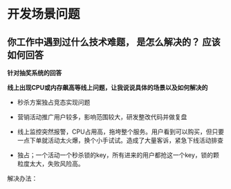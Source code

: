 # 开发场景问题



## 你工作中遇到过什么技术难题， 是怎么解决的？  应该如何回答


**针对抽奖系统的回答**


**线上出现CPU或内存飙高等线上问题，让我说说具体的场景以及如何解决的**




* 秒杀方案独占竞态实现问题
* 营销活动推广用户较多，影响范围较大，研发整改代码并做复盘
* 线上监控突然报警，CPU占用高，拖垮整个服务。用户看到可以购买，但只要一点下单就活动太火爆，换个小手试试。造成了大量客诉，紧急下线活动排查


* 独占；一个活动一个秒杀锁的key，所有进来的用户都抢这一个key，锁的颗粒度太大，失败风险高。


解决办法：



